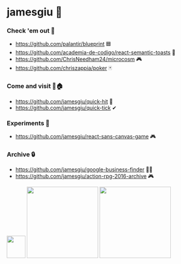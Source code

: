 
# jamesgiu 👋 

### Check 'em out 👀
* https://github.com/palantir/blueprint 🟦
* https://github.com/academia-de-codigo/react-semantic-toasts 🍞
* https://github.com/ChrisNeedham24/microcosm 🎮
* https://github.com/chriszappia/poker 🃏

### Come and visit 🚪🏠
* https://github.com/jamesgiu/quick-hit 🏓
* https://github.com/jamesgiu/quick-tick ✔ 

### Experiments 🔬
* https://github.com/jamesgiu/react-sans-canvas-game 🎮

### Archive 🔒
* https://github.com/jamesgiu/google-business-finder 👨‍💼
* https://github.com/jamesgiu/action-rpg-2016-archive 🎮

<img src="https://media.tenor.com/fAQ4mdg7iz4AAAAj/pixel-cat.gif" width="50" height="60"/>
<img src="https://github-readme-stats.vercel.app/api/?username=jamesgiu&show_icons=true&include_all_commits=true&count_private=true&theme=react&hide_border=true&bg_color=1F222E&title_color=F85D7F&icon_color=F8D866" height="192px" />
<img src="https://github-readme-stats.vercel.app/api/top-langs/?username=jamesgiu&langs_count=10&layout=compact&theme=react&hide_border=true&bg_color=1F222E&title_color=F85D7F&icon_color=F8D866&" height="192px" />
